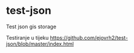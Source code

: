 # test-json
Test json gis storage

Testiranje u tijeku
https://github.com/ejovrh2/test-json/blob/master/index.html
